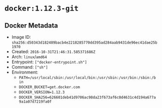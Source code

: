 # `docker:1.12.3-git`

## Docker Metadata

- Image ID: `sha256:d50343d182489bacb4e2218285770dd395ad284aab9431de96ec41dae25b1970`
- Created: `2016-10-31T21:46:31.585371686Z`
- Arch: `linux`/`amd64`
- Entrypoint: `["docker-entrypoint.sh"]`
- Command: `["sh"]`
- Environment:
  - `PATH=/usr/local/sbin:/usr/local/bin:/usr/sbin:/usr/bin:/sbin:/bin`
  - `DOCKER_BUCKET=get.docker.com`
  - `DOCKER_VERSION=1.12.3`
  - `DOCKER_SHA256=626601deb41d9706ac98da23f673af6c0d4631c4d194a677a9a1a07d7219fa0f`
